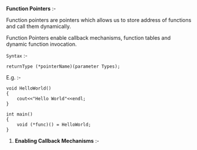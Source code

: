 
**Function Pointers** :-

Function pointers are pointers which allows us to store address of functions and call them dynamically.

Function Pointers enable callback mechanisms, function tables and dynamic function invocation.

`Syntax` :-

```
returnType (*pointerName)(parameter Types);
```

E.g. :-

```
void HelloWorld()
{
    cout<<"Hello World"<<endl;
}

int main()
{
    void (*func)() = HelloWorld;
}
```

1. **Enabling Callback Mechanisms** :-



